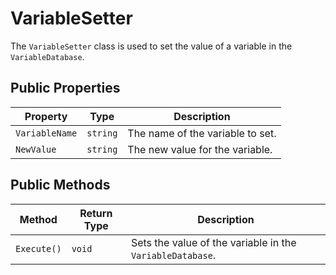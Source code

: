 # VariableSetter

The `VariableSetter` class is used to set the value of a variable in the `VariableDatabase`.

## Public Properties

| Property       | Type     | Description                                      |
| -------------- | -------- | ------------------------------------------------ |
| `VariableName` | `string` | The name of the variable to set.                 |
| `NewValue`     | `string` | The new value for the variable.                  |

## Public Methods

| Method      | Return Type | Description                                      |
| ----------- | ----------- | ------------------------------------------------ |
| `Execute()` | `void`      | Sets the value of the variable in the `VariableDatabase`. |
